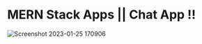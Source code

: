 # MERN Stack Apps  || Chat App !!

![Screenshot 2023-01-25 170906](https://user-images.githubusercontent.com/87563365/214632401-a8098753-b835-4f2b-a38f-4903a9893991.jpg)
